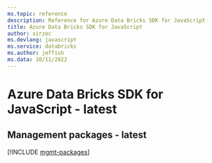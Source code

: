 ```yaml
---
ms.topic: reference
description: Reference for Azure Data Bricks SDK for JavaScript
title: Azure Data Bricks SDK for JavaScript
author: xirzec
ms.devlang: javascript
ms.service: databricks
ms.author: jeffish
ms.data: 10/11/2022
---
```

# Azure Data Bricks SDK for JavaScript - latest

## Management packages - latest
[!INCLUDE [mgmt-packages](data-bricks-mgmt-index.md)]